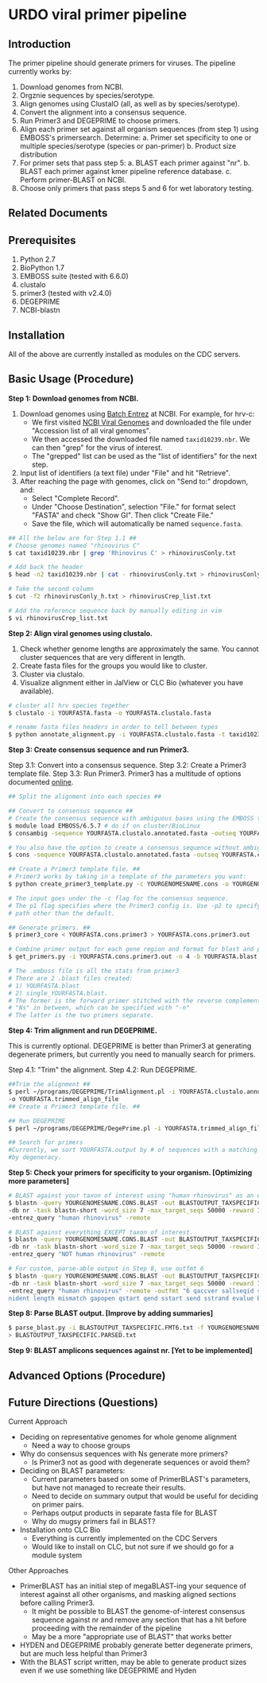 URDO viral primer pipeline
=============
Introduction
-------------
The primer pipeline should generate primers for viruses.
The pipeline currently works by:

1. Download genomes from NCBI.
2. Orgznie sequences by species/serotype.
3. Align genomes using ClustalO (all, as well as by species/serotype).
3. Convert the alignment into a consensus sequence.
4. Run Primer3 and DEGEPRIME to choose primers.
5. Align each primer set against all organism sequences (from step 1) using EMBOSS's primersearch. Determine:
  a. Primer set specificity to one or multiple species/serotype (species or pan-primer)
  b. Product size distribution
6. For primer sets that pass step 5: 
  a. BLAST each primer against "nr".
  b. BLAST each primer against kmer pipeline reference database.
  c. Perform primer-BLAST on NCBI.
7. Choose only primers that pass steps 5 and 6 for wet laboratory testing.

Related Documents
------------

Prerequisites
------------
1. Python 2.7
2. BioPython 1.7 
3. EMBOSS suite (tested with 6.6.0)
4. clustalo
5. primer3 (tested with v2.4.0)
6. DEGEPRIME
7. NCBI-blastn

Installation
------------
All of the above are currently installed as modules on the CDC servers.

Basic Usage (Procedure)
------------
**Step 1: Download genomes from NCBI.**
1. Download genomes using [Batch Entrez](https://www.ncbi.nlm.nih.gov/sites/batchentrez) at NCBI.
     For example, for hrv-c:  
     - We first visited [NCBI Viral Genomes](https://www.ncbi.nlm.nih.gov/genome/viruses/) and
        downloaded the file under "Accession list of all viral genomes".  
     - We then accessed the downloaded file named `taxid10239.nbr`. We can then 
        "grep" for the virus of interest.  
     - The "grepped" list can be used as the "list of identifiers" for the next step.
2. Input list of identifiers (a text file) under "File" and hit "Retrieve".  
3. After reaching the page with genomes, click on "Send to:" dropdown, and:  
     - Select "Complete Record".  
     - Under "Choose Destination", selection "File." for format select "FASTA"
        and check "Show GI". Then click "Create File."  
     - Save the file, which will automatically be named `sequence.fasta`.    
    
```sh
## All the below are for Step 1.1 ##
# Choose genomes named "rhinovirus C"
$ cat taxid10239.nbr | grep 'Rhinovirus C' > rhinovirusConly.txt

# Add back the header
$ head -n2 taxid10239.nbr | cat - rhinovirusConly.txt > rhinovirusConly_h.txt

# Take the second column
$ cut -f2 rhinovirusConly_h.txt > rhinovirusCrep_list.txt

# Add the reference sequence back by manually editing in vim
$ vi rhinovirusCrep_list.txt
```


**Step 2: Align viral genomes using clustalo.**
1. Check whether genome lengths are approximately the same. You cannot cluster sequences that are very 
different in length.
2. Create fasta files for the groups you would like to cluster. 
3. Cluster via clustalo.  
4. Visualize alignment either in JalView or CLC Bio (whatever you have available).

```sh
# cluster all hrv species together
$ clustalo -i YOURFASTA.fasta -o YOURFASTA.clustalo.fasta

# rename fasta files headers in order to tell between types
$ python annotate_alignment.py -i YOURFASTA.clustalo.fasta -t taxid10239.nbr -o YOURFASTA.clustalo.annotated.fasta
```


**Step 3: Create consensus sequence and run Primer3.**

Step 3.1: Convert into a consensus sequence.
Step 3.2: Create a Primer3 template file.
Step 3.3: Run Primer3.
Primer3 has a multitude of options documented [online](http://primer3.sourceforge.net/primer3_manual.htm).

```sh
## Split the alignment into each species ##

## Convert to consensus sequence ##
# Create the consensus sequence with ambiguous bases using the EMBOSS tool for each alignment.
$ module load EMBOSS/6.5.7 # do if on cluster/BioLinux
$ consambig -sequence YOURFASTA.clustalo.annotated.fasta -outseq YOURFASTA.consambig

# You also have the option to create a consensus sequence without ambiguous bases (only Ns) if you use:
$ cons -sequence YOURFASTA.clustalo.annotated.fasta -outseq YOURFASTA.cons

## Create a Primer3 template file. ##
# Primer3 works by taking in a template of the parameters you want:
$ python create_primer3_template.py -c YOURGENOMESNAME.cons -o YOURGENOMESNAME.CONS.primer3 -p1

# The input goes under the -c flag for the consensus sequence.
# The p1 flag specifies where the Primer3 config is. Use -p2 to specify a different
# path other than the default.

## Generate primers. ##
$ primer3_core < YOURFASTA.cons.primer3 > YOURFASTA.cons.primer3.out

# Combine primer output for each gene region and format for blast and primersearch.
$ get_primers.py -i YOURFASTA.cons.primer3.out -n 4 -b YOURFASTA.blast -e YOURFASTA.emboss

# The .emboss file is all the stats from primer3
# There are 2 .blast files created:
# 1) YOURFASTA.blast 
# 2) single_YOURFASTA.blast.
# The former is the forward primer stitched with the reverse complement, with 
# "Ns" in between, which can be specified with "-n"
# The latter is the two primers separate.
```

**Step 4: Trim alignment and run DEGEPRIME.**

This is currently optional. DEGEPRIME is better than Primer3 
at generating degenerate primers, but currently you need to 
manually search for primers.

Step 4.1: "Trim" the alignment.
Step 4.2: Run DEGEPRIME.

```sh
##Trim the alignment ##
$ perl ~/programs/DEGEPRIME/TrimAlignment.pl -i YOURFASTA.clustalo.annotated.fasta -min 0.5 
-o YOURFASTA.trimmed_align_file
## Create a Primer3 template file. ##

## Run DEGEPRIME
$ perl ~/programs/DEGEPRIME/DegePrime.pl -i YOURFASTA.trimmed_align_file -d 6 -l 20 -o YOURFASTA.output

## Search for primers
#Currently, we sort YOURFASTA.output by # of sequences with a matching primer, and then
#by degeneracy.
```

**Step 5: Check your primers for specificity to your organism. [Optimizing more parameters]**  
```sh
# BLAST against your taxon of interest using "human rhinovirus" as an example.
$ blastn -query YOURGENOMESNAME.CONS.BLAST -out BLASTOUTPUT_TAXSPECIFIC.FMT1.txt 
-db nr -task blastn-short -word_size 7 -max_target_seqs 50000 -reward 1 -penalty -1 
-entrez_query "human rhinovirus" -remote

# BLAST against everything EXCEPT taxon of interest.
$ blastn -query YOURGENOMESNAME.CONS.BLAST -out BLASTOUTPUT_TAXSPECIFIC.FMT1.txt 
-db nr -task blastn-short -word_size 7 -max_target_seqs 50000 -reward 1 -penalty -1 
-entrez_query "NOT human rhinovirus" -remote

# For custom, parse-able output in Step 8, use outfmt 6
$ blastn -query YOURGENOMESNAME.CONS.BLAST -out BLASTOUTPUT_TAXSPECIFIC.FMT6.txt 
-db nr -task blastn-short -word_size 7 -max_target_seqs 50000 -reward 1 -penalty -1 
-entrez_query "human rhinovirus" -remote -outfmt "6 qaccver sallseqid stitle pident 
nident length mismatch gapopen qstart qend sstart send sstrand evalue bitscore"
```

  
**Step 8: Parse BLAST output. [Improve by adding summaries]**  
```sh
$ parse_blast.py -i BLASTOUTPUT_TAXSPECIFIC.FMT6.txt -f YOURGENOMESNAME.CONS.BLAST 
> BLASTOUTPUT_TAXSPECIFIC.PARSED.txt
```


**Step 9: BLAST amplicons sequences against nr. [Yet to be implemented]**  


Advanced Options (Procedure)
------------

Future Directions (Questions)
------------
Current Approach
- Deciding on representative genomes for whole genome alignment
  - Need a way to choose groups
- Why do consensus sequences with Ns generate more primers?
  - Is Primer3 not as good with degenerate sequences or avoid them?
- Deciding on BLAST parameters: 
  - Current parameters based on some of PrimerBLAST's parameters, but have not managed to recreate their results.
  - Need to decide on summary output that would be useful for deciding on primer pairs.
  - Perhaps output products in separate fasta file for BLAST
  - Why do mugsy primers fail in BLAST?
- Installation onto CLC Bio
  - Everything is currently implemented on the CDC Servers
  - Would like to install on CLC, but not sure if we should go for a module system

Other Approaches
- PrimerBLAST has an initial step of megaBLAST-ing your sequence of interest against all other organisms, and masking aligned sections before calling Primer3.
  - It might be possible to BLAST the genome-of-interest consensus sequence against nr and remove any section that has a hit before proceeding with the remainder of the pipeline
  - May be a more "appropriate use of BLAST" that works better
- HYDEN and DEGEPRIME probably generate better degenerate primers, but are much less helpful than Primer3
- With the BLAST script written, may be able to generate product sizes even if we use something like DEGEPRIME and Hyden
